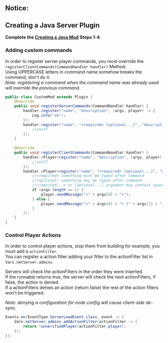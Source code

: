## Notice:
## Creating a Java Server Plugin
**Complete the [Creating a Java Mod](../wiki/%5BTutorial%5D-Creating-a-Java-Mod) Steps 1-4**.
### Adding custom commands
In order to register server player commands, you most override the `registerClientCommands(CommandHandler handler)` Method.  
Using UPPERCASE letters in command name somehow breaks the command, don't do it.  
*Note: registering a command when the command name was already used will override the previous command.*
```java
public class CustomMod extends Plugin {
    @Override
    public void registerServerCommands(CommandHandler handler) {
        handler.register("name", "description", (args, player) -> {
            Log.info("ok");
        });
        handler.register("name", "<required> [optional...]", "description", (args, player) -> {
            //stuff
        });
    }
    
    @Override
    public void registerClientCommands(CommandHandler handler) {
        handler.<Player>register("name", "description", (args, player) -> {
            //stuff
        });
        handler.<Player>register("name", "<required> [optional...]", "description", (args, player) -> {
            //<required> something must be typed after command
            //[optional] something may be typed after command
            //<required...> or [optional...] argument may contain spaces (can only be last argument e.g. not <required...> [optional])
            if (args.length == 1) {
                player.sendMessage("<" + args[0] + ">");
            } else {
                player.sendMessage("<" + args[0] + "> [" + args[1] + "]")
            }
        });
    }
}
```
### Control Player Actions
In order to control player actions, stop them from building for example, you must add a `actionFilter`.  
You can register a action filter adding your filter to the actionFilter list in `Vars.netServer.admins`.

Servers will check the actionFilters in the order they were inserted.  
If the runnable returns true, the server will check the next actionFilters, if false, the action is denied.  
If a actionFilters denies an action (return false) the rest of the action filters won't be triggered.  

*Note: denying a configuration for node config will cause client-side de-sync.*  
```java
Events.on(EventType.ServerLoadEvent.class, event -> {
    Vars.netServer.admins.addActionFilter(actionFilter -> {
        return !unverifiedPlayer(actionFilter.player);
    });
});
```
